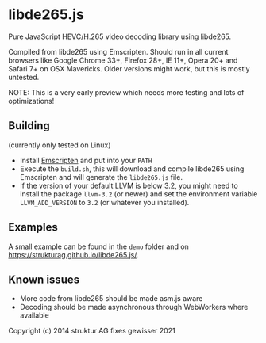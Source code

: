 # libde265.js

Pure JavaScript HEVC/H.265 video decoding library using libde265.

Compiled from libde265 using Emscripten. Should run in all current
browsers like Google Chrome 33+, Firefox 28+, IE 11+, Opera 20+ and
Safari 7+ on OSX Mavericks. Older versions might work, but this is
mostly untested.

NOTE: This is a very early preview which needs more testing and lots of
optimizations!

## Building

(currently only tested on Linux)

- Install [Emscripten][1] and put into your `PATH`
- Execute the `build.sh`, this will download and compile libde265 using
  Emscripten and will generate the `libde265.js` file.
- If the version of your default LLVM is below 3.2, you might need to
  install the package `llvm-3.2` (or newer) and set the environment
  variable `LLVM_ADD_VERSION` to `3.2` (or whatever you installed).

## Examples

A small example can be found in the `demo` folder and on
https://strukturag.github.io/libde265.js/.

## Known issues

- More code from libde265 should be made asm.js aware
- Decoding should be made asynchronous through WebWorkers where available

[1]: http://emscripten.org

Copyright (c) 2014 struktur AG
fixes gewisser 2021
